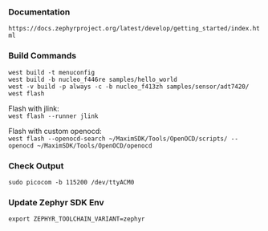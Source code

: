 ### Documentation
`https://docs.zephyrproject.org/latest/develop/getting_started/index.html`  
### Build Commands
`west build -t menuconfig`  
`west build -b nucleo_f446re samples/hello_world`  
`west -v build -p always -c -b nucleo_f413zh samples/sensor/adt7420/`  
`west flash`  

Flash with jlink:  
`west flash --runner jlink` 

Flash with custom openocd:  
`west flash --openocd-search ~/MaximSDK/Tools/OpenOCD/scripts/ --openocd ~/MaximSDK/Tools/OpenOCD/openocd`  
### Check Output
`sudo picocom -b 115200 /dev/ttyACM0`  

### Update Zephyr SDK Env
`export ZEPHYR_TOOLCHAIN_VARIANT=zephyr`  
